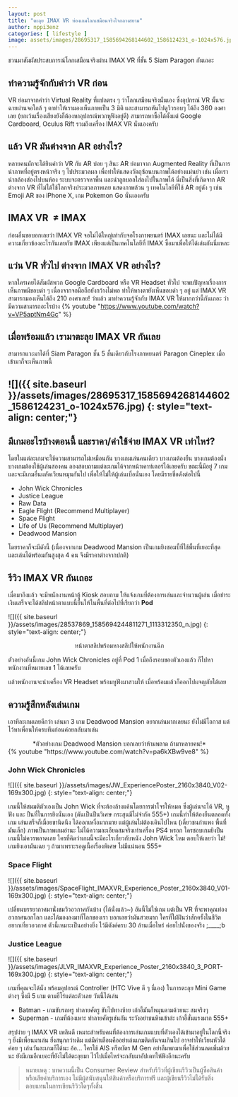 ```yaml
---
layout: post
title: "ตะลุย IMAX VR ท่องเกมโลกเสมือนจริงใจกลางสยาม"
author: nppi3enz
categories: [ lifestyle ]
image: assets/images/28695317_1585694268144602_1586124231_o-1024x576.jpg
---
```




ชวนมาสัมผัสประสบการณ์โลกเสมือนจริงผ่าน IMAX VR ที่ชั้น 5 Siam Paragon กันเถอะ

ทำความรู้จักกับคำว่า VR ก่อน
----------------------------

VR ย่อมาจากคำว่า Virtual Reality ที่แปลตรง ๆ ว่าโลกเสมือนจริงนั่นเอง ซึ่งอุปกรณ์ VR นั้นจะฉายผ่านจอใกล้ ๆ ตาทำให้เรามองเห็นภาพเป็น 3 มิติ และสามารถหันไปดูวิวรอบๆ ได้ถึง 360 องศาเลย (ยกเว้นเรื่องเสียงยังก็ต้องหาอุปกรณ์พวกหูฟังอยู่ดี) สามารถหาซื้อได้ตั้งแต่ Google Cardboard, Oculus Rift รวมถึงเครื่อง IMAX VR นั่นเองครับ

แล้ว VR มันต่างจาก AR อย่างไร?
------------------------------

หลายคนมักจะได้ยินคำว่า VR กับ AR บ่อย ๆ สินะ AR ย่อมาจาก Augmented Reality ที่เป็นการนำภาพที่อยู่ตรงหน้าจริง ๆ ไปประมวลผล เพื่อทำให้แสดงวัตถุซ้อนบนภาพได้อย่างแม่นยำ เช่น เมื่อเรานำกล้องส่องไปบนห้อง ระบบจะตรวจหาพื้น และนำลูกบอลใส่ลงไปในภาพได้ นี่เป็นสิ่งที่เกิดจาก AR ต่างจาก VR ที่ไม่ได้ใช้โลกจริงประมวลภาพเลย แสดงภาพล้วน ๆ เทคโนโลยีที่ใช้ AR อยู่ดัง ๆ เช่น Emoji AR ของ iPhone X, เกม Pokemon Go นั่นเองครับ

IMAX VR  ≠ IMAX
---------------

ก่อนอื่นขอบอกเลยว่า IMAX VR จอไม่ได้ใหญ่เท่ากับจอโรงภาพยนตร์ IMAX เลยนะ และไม่ได้มีความเกี่ยวข้องอะไรกันเลยกับ IMAX เพียงแต่เป็นเทคโนโลยีที่ IMAX ซื้อมาเพื่อให้ได้เล่นกันนี่แหละ

แว่น VR ทั่วไป ต่างจาก IMAX VR อย่างไร?
---------------------------------------

หากใครเคยได้สัมผัสพวก Google Cardboard หรือ VR Headset ทั่วไป จะพบปัญหาเรื่องการเห็นภาพมีขอบดำ ๆ เนื่องจากจอมือถือยังกว้างไม่พอ ทำให้หางตายังเห็นขอบดำ ๆ อยู่ แต่ IMAX VR สามารถมองเห็นได้ถึง 210 องศาเลย! ว่าแล้ว มาทำความรู้จักกับ IMAX VR ให้มากกว่านี้กันเถอะ ว่ามีความสามารถอะไรบ้าง
{% youtube "https://www.youtube.com/watch?v=VP5aptNm4Gc" %}

เมื่อพร้อมแล้ว เรามาตะลุย IMAX VR กันเลย
----------------------------------------

สามารถแวะมาได้ที่ Siam Paragon ชั้น 5 ชั้นเดียวกับโรงภาพยนตร์ Paragon Cineplex เมื่อเข้ามาก็จะเห็นภาพนี้

![]({{ site.baseurl }}/assets/images/28695317_1585694268144602_1586124231_o-1024x576.jpg)
{: style="text-align: center;"}
--------------------------------------------------------------------------------------------------------------------------------------------------------------------------------------------------------------

มีเกมอะไรบ้างตอนนี้ และราคา/ค่าใช้จ่าย IMAX VR เท่าไหร่?
--------------------------------------------------------

โดยในแต่ละเกมจะใช้ความสามารถไม่เหมือนกัน บางเกมเล่นคนเดียว บางเกมต้องยืน บางเกมต้องนั่ง บางเกมต้องใช้ผู้เล่นสองคน ลองสอบถามแต่ละเกมได้จากหน้าเคาท์เตอร์ได้เลยครับ ขณะนี้มีอยู่ 7 เกม และจะมีเกมอื่นผลัดเวียนหมุนกันไป เพื่อให้ไม่ให้ผู้เล่นเบื่อนั่นเอง โดยมีรายชื่อดังต่อไปนี้

*   John Wick Chronicles
*   Justice League
*   Raw Data
*   Eagle Flight (Recommend Multiplayer)
*   Space Flight
*   Life of Us (Recommend Multiplayer)
*   Deadwood Mansion

โดยราคาก็จะมีดังนี้ (เนื่องจากเกม Deadwood Mansion เป็นเกมยิงซอมบี้ที่ใช้พื้นที่เยอะที่สุด และเล่นได้พร้อมกันสูงสุด 4 คน จึงมีราคาต่างจากปกติ)

รีวิว IMAX VR กันเถอะ
---------------------

เมื่อมาถึงแล้ว จะมีพนักงานหน้าตู้ Kiosk สอบถาม ให้แจ้งเกมที่ต้องการเล่นและจำนวนผู้เล่น เมื่อชำระเงินเสร็จจะได้สลิปหน้าตาแบบนี้ยื่นให้ในพื้นที่ต่อไปที่เรียกว่า **Pod**

![]({{ site.baseurl }}/assets/images/28537869_1585694244811271_1113312350_n.jpg)
{: style="text-align: center;"}
<center>หน้าตาสลิปพร้อมหางสลิปให้พนักงานฉีก</center>

ตัวอย่างอันนี้เกม John Wick Chronicles อยู่ที่ Pod 1 เมื่อถึงรอบของตัวเองแล้ว ก็ไปหาพนักงานที่หมายเลข 1 ได้เลยครับ 

แล้วพนักงานจะนำเครื่อง VR Headset พร้อมหูฟังมาสวมให้ เมื่อพร้อมแล้วก็ออกไปผจญภัยได้เลย

ความรู้สึกหลังเล่นเกม
---------------------

เอาทีละเกมเลยดีกว่า เล่นมา 3 เกม Deadwood Mansion อยากเล่นมากเลยนะ ยังไม่มีโอกาส แต่ไว้หาเพื่อนให้ครบทีมก่อนค่อยกลับมาเล่น
<center>*ตัวอย่างเกม Deadwood Mansion บอกเลยว่าห้ามพลาด ถ้ามาหลายคน!*</center>
{% youtube "https://www.youtube.com/watch?v=pa6kXBw9ve8" %}

### John Wick Chronicles
![]({{ site.baseurl }}/assets/images/JW_ExperiencePoster_2160x3840_V02-169x300.jpg)
{: style="text-align: center;"}

เกมนี้ให้สมมติตัวเองเป็น John Wick ที่จะต้องล้างแค้นโดยการฆ่าโจรให้หมด ซึ่งผู้เล่นจะได้ VR, หูฟัง และ ปืนที่ในการยิงนั่นเอง (ดันเป็นปืนวิเศษ กระสุนมีไม่จำกัด 555+) เกมนี้ทำให้ต้องยืนตลอดทั้งเกม เล่นเสร็จก็เมื่อยขานิดนึง ได้ออกเหงื่อมากมาย แต่ผู้เล่นไม่ต้องเดินไปไหน (เดี๋ยวชนกำแพง พื้นที่มันเล็ก) ภาพเป็นภาพเกมอ่านะ ไม่ได้ความละเอียดสมจริงเท่าเครื่อง PS4 หรอก ใครชอบเกมยิงปืน เกมนี้ไม่ควรพลาดเลย ใครที่คิดว่าเกมนี้จะมีอะไรเกี่ยวกับหนัง John Wick ไหม ตอบให้เลยว่า ไม่! เกมยิงเอามันเฉย ๆ ถ้ามาเพราะรอดูเนื้อเรื่องพิเศษ ไม่มีแน่นอน 555+

### Space Flight
![]({{ site.baseurl }}/assets/images/SpaceFlight_IMAXVR_Experience_Poster_2160x3840_V01-169x300.jpg)
{: style="text-align: center;"}

เปลี่ยนบรรยากาศมานั่งชมวิวอวกาศกันบ้าง (ได้นั่งแล้ว~) อันนี้ไม่ใช่เกม แต่เป็น VR ที่จะพาคุณท่องอวกาศนอกโลก และได้มองลงมาที่โลกของเรา บอกเลยว่ามันสวยมาก ใครที่ใฝ่ฝันว่าสักครั้งในชีวิตอยากเที่ยวอวกาศ ตัวนี้เหมาะเป็นอย่างยิ่ง ไว้มีตังค์ครบ 30 ล้านเมื่อไหร่ ค่อยไปนั่งของจริง ;____;b

### Justice League
![]({{ site.baseurl }}/assets/images/JLVR_IMAXVR_Experience_Poster_2160x3840_3_PORT-169x300.jpg)
{: style="text-align: center;"}

เกมที่คุณจะได้นั่ง พร้อมอุปกรณ์ Controller (HTC Vive ดี ๆ นี่เอง) ในการตะลุย Mini Game ต่างๆ ซึ่งมี 5 เกม ตามฮีโร่แต่ละตัวเลย วันนี้ได้เล่น

*   Batman - เกมขับรถหรู ทำลายศัตรู ขับไปทางซ้าย เก้าอี้มันก็หมุนตามด้วยนะ สมจริงๆ
*   Superman - เกมที่ต้องเหาะ ทำลายศัตรูเช่นกัน ระวังอย่าชนหินเข้าล่ะ เก้าอี้สั่นแรงมาก 555+

สรุปง่าย ๆ IMAX VR เพลินดี เหมาะสำหรับคนที่ต้องการเล่นเกมแบบที่ตัวเองได้เข้ามาอยู่ในโลกนี้จริง ๆ ยิ่งมีเพื่อนมาเล่น ยิ่งสนุกกว่าเดิม แต่มีคำเตือนคืออย่าเล่นเกมติดกันจนเกินไป อาจทำให้เวียนหัวได้ ค่อย ๆ เล่นวันละเกมก็ได้นะ อ้อ... ใครใช้ AIS หรือบัตร M Gen อย่าลืมพกมาเพื่อใช้ส่วนลดเพิ่มด้วยนะ ยังมีเกมอีกเยอะที่ยังไม่ได้ตะลุยมา ไว้ไปเมื่อไหร่จะกลับมาอัปเดทให้ฟังอีกนะครับ

> หมายเหตุ : บทความนี้เป็น Consumer Review สำหรับรีวิวที่ผู้เขียนรีวิวเป็นผู้ซื้อสินค้าหรือเสียค่าบริการเอง ไม่มีผู้สนับสนุนให้สินค้าหรือบริการฟรี และผู้เขียนรีวิวไม่ได้รับสิ่งตอบแทนในการเขียนรีวิวใดๆทั้งสิ้น
